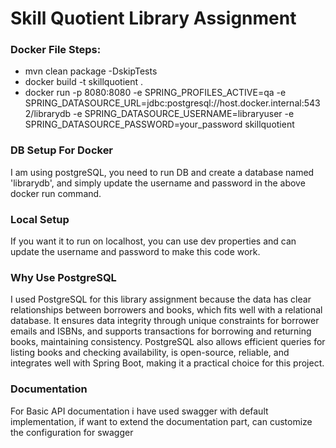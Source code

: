 # Skill Quotient Library Assignment

### Docker File Steps:
- mvn clean package -DskipTests
- docker build -t skillquotient .
- docker run -p 8080:8080 -e SPRING_PROFILES_ACTIVE=qa -e SPRING_DATASOURCE_URL=jdbc:postgresql://host.docker.internal:5432/librarydb -e SPRING_DATASOURCE_USERNAME=libraryuser -e SPRING_DATASOURCE_PASSWORD=your_password skillquotient

### DB Setup For Docker
I am using postgreSQL, you need to run DB and create a database named 'librarydb', and simply update the username and password in the above docker run command.


### Local Setup
If you want it to run on localhost, you can use dev properties and can update the username and password to make this code work.


### Why Use PostgreSQL
I used PostgreSQL for this library assignment because the data has clear relationships between borrowers and books, which fits well with a relational database.
It ensures data integrity through unique constraints for borrower emails and ISBNs, and supports transactions for borrowing and returning books, maintaining consistency.
PostgreSQL also allows efficient queries for listing books and checking availability, is open-source, reliable, and integrates well with Spring Boot, making it a practical choice for this project.

### Documentation
For Basic API documentation i have used swagger with default implementation, if want to extend the documentation part, can customize the configuration for swagger


